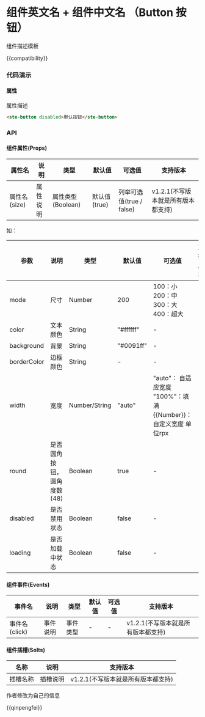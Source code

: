 # 组件英文名 + 组件中文名 （Button 按钮）

组件描述模板

{{compatibility}}

### 代码演示
#### 属性
属性描述

```html
<ste-button disabled>默认按钮</ste-button>
```

### API
#### 组件属性(Props)

|属性名			|说明		|类型				|默认值			|可选值						|支持版本							|
|---			|---		|---				|---			|---						|---								|
|属性名	(size)	|属性说明	|属性类型(Boolean)	|默认值(true)	|列举可选值(true / false)	|v1.2.1(不写版本就是所有版本都支持)	|

如：

| 参数			| 说明						| 类型			| 默认值		| 可选值																	| 支持版本	|
| ---			| ---						| ---			| ---		| ---																	| ---		|
| mode			| 尺寸						| Number		| 200		| 100：小<br/>200：中<br/>300：大<br/>400：超大							| -			|
| color			| 文本颜色					| String		| "#ffffff"	| -																		| -			|
| background	| 背景						| String		| "#0091ff"	| -																		| -			|
| borderColor	| 边框颜色					| String		| -			| -																		| -			|
| width			| 宽度						| Number/String	| "auto"	| "auto"： 自适应宽度<br/>"100%"：填满<br/>{{Number}}：自定义宽度 单位rpx	| -			|
| round			| 是否圆角按钮，圆角度数(48)	| Boolean		| true		| -																		| -			|
| disabled		| 是否禁用状态				| Boolean		| false		| -																		| -			|
| loading		| 是否加载中状态				| Boolean		| false		| -																		| -			|

#### 组件事件(Events)

|事件名			|说明		|类型		|默认值	|可选值	|支持版本							|
|---			|---		|---		|---	|---	|---								|
|事件名(click)	| 事件说明	| 事件类型	| -		| -		|v1.2.1(不写版本就是所有版本都支持)	|

#### 组件插槽(Solts)

|名称		|说明		|支持版本							|
|---		|---		|---								|
|插槽名称	|插槽说明	|v1.2.1(不写版本就是所有版本都支持)	|

作者修改为自己的信息  

{{qinpengfei}}